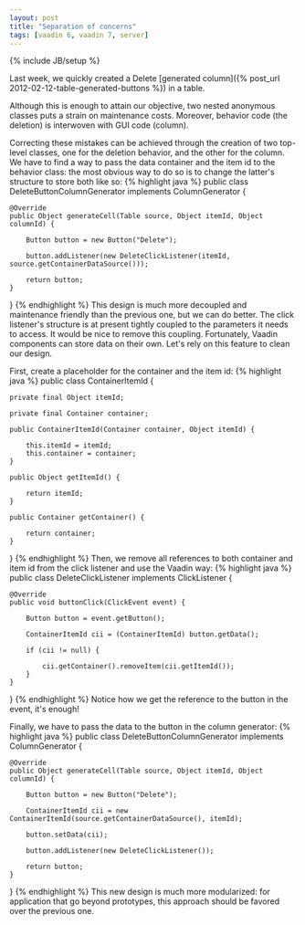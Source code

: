 ```yaml
---
layout: post
title: "Separation of concerns"
tags: [vaadin 6, vaadin 7, server]
---
```

{% include JB/setup %}

Last week, we quickly created a Delete [generated column]({% post_url 2012-02-12-table-generated-buttons %}) in a table.

Although this is enough to attain our objective, two nested anonymous classes puts a strain on maintenance costs. Moreover, behavior code (the deletion) is interwoven with GUI code (column).

Correcting these mistakes can be achieved through the creation of two top-level classes, one for the deletion behavior, and the other for the column. We have to find a way to pass the data container and the item id to the behavior class: the most obvious way to do so is to change the latter's structure to store both like so:
{% highlight java %}
public class DeleteButtonColumnGenerator implements ColumnGenerator {
 
    @Override
    public Object generateCell(Table source, Object itemId, Object columnId) {
 
        Button button = new Button("Delete");
 
        button.addListener(new DeleteClickListener(itemId, source.getContainerDataSource()));
 
        return button;
    }
}
{% endhighlight %}
This design is much more decoupled and maintenance friendly than the previous one, but we can do better. The click listener's structure is at present tightly coupled to the parameters it needs to access. It would be nice to remove this coupling. Fortunately, Vaadin components can store data on their own. Let's rely on this feature to clean our design.

First, create a placeholder for the container and the item id:
{% highlight java %}
public class ContainerItemId {
 
    private final Object itemId;
     
    private final Container container;
 
    public ContainerItemId(Container container, Object itemId) {
     
        this.itemId = itemId;
        this.container = container;
    }
 
    public Object getItemId() {
     
        return itemId;
    }
 
    public Container getContainer() {
     
        return container;
    }
}
{% endhighlight %}
Then, we remove all references to both container and item id from the click listener and use the Vaadin way:
{% highlight java %}
public class DeleteClickListener implements ClickListener {
 
    @Override
    public void buttonClick(ClickEvent event) {
 
        Button button = event.getButton();
         
        ContainerItemId cii = (ContainerItemId) button.getData();
         
        if (cii != null) {
             
            cii.getContainer().removeItem(cii.getItemId());
        }
    }
}
{% endhighlight %}
Notice how we get the reference to the button in the event, it's enough!

Finally, we have to pass the data to the button in the column generator:
{% highlight java %}
public class DeleteButtonColumnGenerator implements ColumnGenerator {
 
    @Override
    public Object generateCell(Table source, Object itemId, Object columnId) {
 
        Button button = new Button("Delete");
 
        ContainerItemId cii = new ContainerItemId(source.getContainerDataSource(), itemId);
         
        button.setData(cii);
         
        button.addListener(new DeleteClickListener());
 
        return button;
    }
}
{% endhighlight %}
This new design is much more modularized: for application that go beyond prototypes, this approach should be favored over the previous one.
